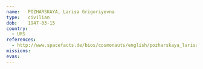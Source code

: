 ```yaml
---
name:	POZHARSKAYA, Larisa Grigoriyevna 
type:	civilian
dob:	1947-03-15
country:
  - URS
references:
  - http://www.spacefacts.de/bios/cosmonauts/english/pozharskaya_larisa.htm
missions:
evas:
---
```

